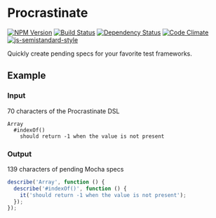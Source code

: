 # Procrastinate
[![NPM Version](http://img.shields.io/npm/v/procrastinate.svg?style=flat)](https://www.npmjs.org/package/procrastinate)
[![Build Status](https://travis-ci.org/nickmccurdy/procrastinate.svg?branch=master)](https://travis-ci.org/nickmccurdy/procrastinate)
[![Dependency Status](https://gemnasium.com/badges/github.com/nickmccurdy/procrastinate.svg)](https://gemnasium.com/github.com/nickmccurdy/procrastinate)
[![Code Climate](https://codeclimate.com/github/nickmccurdy/procrastinate/badges/gpa.svg)](https://codeclimate.com/github/nickmccurdy/procrastinate)
[![js-semistandard-style](https://img.shields.io/badge/code%20style-semistandard-brightgreen.svg?style=flat)](https://github.com/Flet/semistandard)

Quickly create pending specs for your favorite test frameworks.

## Example

### Input
70 characters of the Procrastinate DSL
```
Array
  #indexOf()
    should return -1 when the value is not present
```

### Output
139 characters of pending Mocha specs
```javascript
describe('Array', function () {
  describe('#indexOf()', function () {
    it('should return -1 when the value is not present');
  });
});
```
